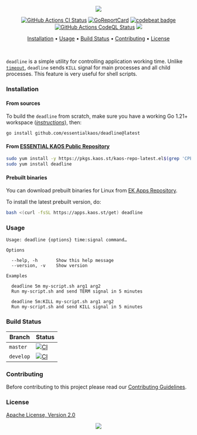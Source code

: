 <p align="center"><a href="#readme"><img src="https://gh.kaos.st/deadline.svg"/></a></p>

<p align="center">
  <a href="https://kaos.sh/w/deadline/ci"><img src="https://kaos.sh/w/deadline/ci.svg" alt="GitHub Actions CI Status" /></a>
  <a href="https://kaos.sh/r/deadline"><img src="https://kaos.sh/r/deadline.svg" alt="GoReportCard" /></a>
  <a href="https://kaos.sh/b/deadline"><img src="https://kaos.sh/b/698e5d36-2465-4266-b3d2-7f58e52d5362.svg" alt="codebeat badge" /></a>
  <a href="https://kaos.sh/w/deadline/codeql"><img src="https://kaos.sh/w/deadline/codeql.svg" alt="GitHub Actions CodeQL Status" /></a>
  <a href="#license"><img src="https://gh.kaos.st/apache2.svg"></a>
</p>

<p align="center"><a href="#installation">Installation</a> • <a href="#usage">Usage</a> • <a href="#build-status">Build Status</a> • <a href="#contributing">Contributing</a> • <a href="#license">License</a></p>

<br/>

`deadline` is a simple utility for controlling application working time. Unlike [`timeout`](https://linux.die.net/man/1/timeout), `deadline` sends `KILL` signal for main processes and all child processes. This feature is very useful for shell scripts.

### Installation

#### From sources

To build the `deadline` from scratch, make sure you have a working Go 1.21+ workspace (_[instructions](https://go.dev/doc/install)_), then:

```
go install github.com/essentialkaos/deadline@latest
```

#### From [ESSENTIAL KAOS Public Repository](https://yum.kaos.st)

```bash
sudo yum install -y https://pkgs.kaos.st/kaos-repo-latest.el$(grep 'CPE_NAME' /etc/os-release | tr -d '"' | cut -d':' -f5).noarch.rpm
sudo yum install deadline
```

#### Prebuilt binaries

You can download prebuilt binaries for Linux from [EK Apps Repository](https://apps.kaos.st/deadline/latest).

To install the latest prebuilt version, do:

```bash
bash <(curl -fsSL https://apps.kaos.st/get) deadline
```

### Usage

```
Usage: deadline {options} time:signal command…

Options

  --help, -h       Show this help message
  --version, -v    Show version

Examples

  deadline 5m my-script.sh arg1 arg2
  Run my-script.sh and send TERM signal in 5 minutes

  deadline 5m:KILL my-script.sh arg1 arg2
  Run my-script.sh and send KILL signal in 5 minutes
```

### Build Status

| Branch | Status |
|--------|--------|
| `master` | [![CI](https://kaos.sh/w/deadline/ci.svg?branch=master)](https://kaos.sh/w/deadline/ci?query=branch:master) |
| `develop` | [![CI](https://kaos.sh/w/deadline/ci.svg?branch=master)](https://kaos.sh/w/deadline/ci?query=branch:develop) |

### Contributing

Before contributing to this project please read our [Contributing Guidelines](https://github.com/essentialkaos/contributing-guidelines#contributing-guidelines).

### License

[Apache License, Version 2.0](http://www.apache.org/licenses/LICENSE-2.0)

<p align="center"><a href="https://essentialkaos.com"><img src="https://gh.kaos.st/ekgh.svg"/></a></p>
